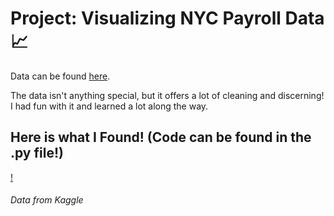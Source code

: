 # Project: Visualizing NYC Payroll Data :chart_with_upwards_trend:
Data can be found [here](https://www.kaggle.com/new-york-city/nyc-citywide-payroll-data).

The data isn't anything special, but it offers a lot of cleaning and discerning! I had fun with it and learned a lot along the way.

## Here is what I Found! (Code can be found in the .py file!) 

[!](https://user-images.githubusercontent.com/23710841/37130180-4d91b410-2250-11e8-9a13-6ffca0f3f688.png)



































###### Data from Kaggle
